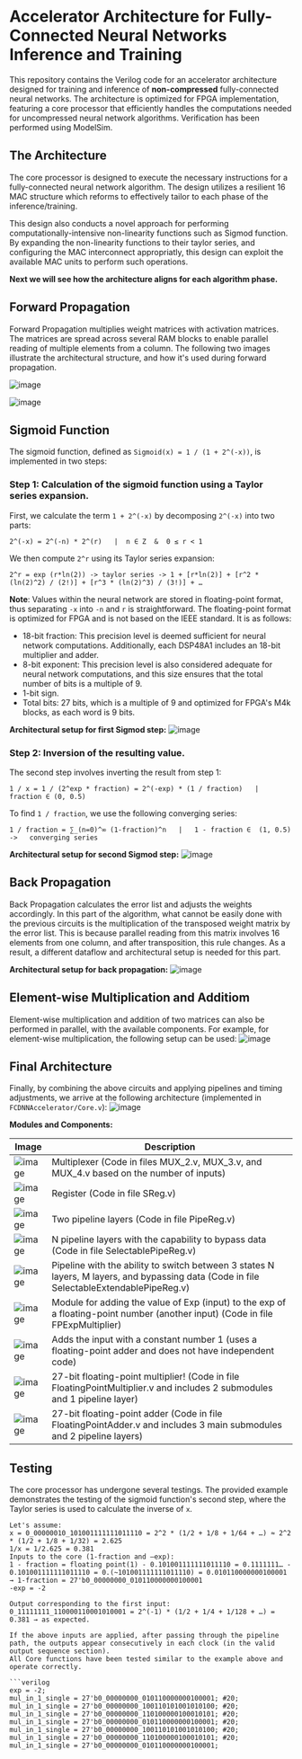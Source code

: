 # Accelerator Architecture for Fully-Connected Neural Networks Inference and Training
This repository contains the Verilog code for an accelerator architecture designed for training and inference of **non-compressed** fully-connected neural networks. The architecture is optimized for FPGA implementation, featuring a core processor that efficiently handles the computations needed for uncompressed neural network algorithms. Verification has been performed using ModelSim.

## The Architecture
The core processor is designed to execute the necessary instructions for a fully-connected neural network algorithm. The design utilizes a resilient 16 MAC structure which reforms to effectively tailor to each phase of the inference/training.

This design also conducts a novel approach for performing computationally-intensive non-linearity functions such as Sigmod function. By expanding the non-linearity functions to their taylor series, and configuring the MAC interconnect appropriatly, this design can exploit the available MAC units to perform such operations.

**Next we will see how the architecture aligns for each algorithm phase.**

## Forward Propagation
Forward Propagation multiplies weight matrices with activation matrices. The matrices are spread across several RAM blocks to enable parallel reading of multiple elements from a column.
The following two images illustrate the architectural structure, and how it's used during forward propagation.

![image](https://github.com/SamanMohseni/FCDNNAccelerator/assets/51726090/84641aeb-b0d2-44e7-b640-02412623a052)

![image](https://github.com/SamanMohseni/FCDNNAccelerator/assets/51726090/a61f3d4c-7466-4608-91c8-1b908b997d29)

## Sigmoid Function
The sigmoid function, defined as `Sigmoid(x) = 1 / (1 + 2^(-x))`, is implemented in two steps:
### Step 1: Calculation of the sigmoid function using a Taylor series expansion.
First, we calculate the term `1 + 2^(-x)` by decomposing `2^(-x)` into two parts:

```
2^(-x) = 2^(-n) * 2^(r)   |  n ∈ Z  &  0 ≤ r < 1
```
We then compute `2^r` using its Taylor series expansion:

```
2^r = exp (r*ln(2)) -> taylor series -> 1 + [r*ln(2)] + [r^2 * (ln(2)^2) / (2!)] + [r^3 * (ln(2)^3) / (3!)] + …
```
**Note**: Values within the neural network are stored in floating-point format, thus separating `-x` into `-n` and `r` is straightforward. The floating-point format is optimized for FPGA and is not based on the IEEE standard. It is as follows:
- 18-bit fraction: This precision level is deemed sufficient for neural network computations. Additionally, each DSP48A1 includes an 18-bit multiplier and adder.
- 8-bit exponent: This precision level is also considered adequate for neural network computations, and this size ensures that the total number of bits is a multiple of 9.
- 1-bit sign.
- Total bits: 27 bits, which is a multiple of 9 and optimized for FPGA's M4k blocks, as each word is 9 bits.

**Architectural setup for first Sigmod step:**
![image](https://github.com/SamanMohseni/FCDNNAccelerator/assets/51726090/2a7cc33c-66cf-4da6-b398-3c11805af77d)


### Step 2: Inversion of the resulting value.
The second step involves inverting the result from step 1:

```
1 / x = 1 / (2^exp * fraction) = 2^(-exp) * (1 / fraction)   |   fraction ∈ (0, 0.5)
```

To find `1 / fraction`, we use the following converging series:

```
1 / fraction = ∑_(n=0)^∞ (1-fraction)^n   |   1 - fraction ∈  (1, 0.5)   ->   converging series
```

**Architectural setup for second Sigmod step:**
![image](https://github.com/SamanMohseni/FCDNNAccelerator/assets/51726090/63cceaf0-bbfb-498b-9cbe-81ec1a704ef7)

## Back Propagation
Back Propagation calculates the error list and adjusts the weights accordingly.
In this part of the algorithm, what cannot be easily done with the previous circuits is the multiplication of the transposed weight matrix by the error list. This is because parallel reading from this matrix involves 16 elements from one column, and after transposition, this rule changes. As a result, a different dataflow and architectural setup is needed for this part.

**Architectural setup for back propagation:**
![image](https://github.com/SamanMohseni/FCDNNAccelerator/assets/51726090/cbb38c35-c0e9-40d5-b5c5-115fc7fda395)

## Element-wise Multiplication and Additiom
Element-wise multiplication and addition of two matrices can also be performed in parallel, with the available components. For example, for element-wise multiplication, the following setup can be used:
![image](https://github.com/SamanMohseni/FCDNNAccelerator/assets/51726090/e5019d5e-feef-4b2f-80ec-f15299118942)


## Final Architecture
Finally, by combining the above circuits and applying pipelines and timing adjustments, we arrive at the following architecture (implemented in `FCDNNAccelerator/Core.v`):
![image](https://github.com/SamanMohseni/FCDNNAccelerator/assets/51726090/2ee1985a-127e-4232-8171-05c48398ff78)

**Modules and Components:**

| Image | Description |
| --- | --- |
| ![image](https://github.com/SamanMohseni/FCDNNAccelerator/assets/51726090/d00b6fcc-42bc-4912-bd3a-73b157b88e46) | Multiplexer (Code in files MUX_2.v, MUX_3.v, and MUX_4.v based on the number of inputs) |
| ![image](https://github.com/SamanMohseni/FCDNNAccelerator/assets/51726090/75a93410-e1d1-403c-8355-bdd327811598) | Register (Code in file SReg.v) |
| ![image](https://github.com/SamanMohseni/FCDNNAccelerator/assets/51726090/ca2c4207-2ee1-4b13-b29f-5f45d4df8ef5) | Two pipeline layers (Code in file PipeReg.v) |
| ![image](https://github.com/SamanMohseni/FCDNNAccelerator/assets/51726090/9b7ad3d6-9439-4600-b9d5-1121932e3c84) | N pipeline layers with the capability to bypass data (Code in file SelectablePipeReg.v) |
| ![image](https://github.com/SamanMohseni/FCDNNAccelerator/assets/51726090/40d3cd76-9aaf-427c-b272-832d422de0d9) | Pipeline with the ability to switch between 3 states N layers, M layers, and bypassing data (Code in file SelectableExtendablePipeReg.v) |
| ![image](https://github.com/SamanMohseni/FCDNNAccelerator/assets/51726090/5de546a4-d8b9-49e1-b18c-af63c3d47efd) | Module for adding the value of Exp (input) to the exp of a floating-point number (another input) (Code in file FPExpMultiplier) |
| ![image](https://github.com/SamanMohseni/FCDNNAccelerator/assets/51726090/6f6b82ff-5d33-4562-a768-d7a8c036f40e) | Adds the input with a constant number 1 (uses a floating-point adder and does not have independent code) |
| ![image](https://github.com/SamanMohseni/FCDNNAccelerator/assets/51726090/e9fd6261-f32d-4822-b84a-7364997f330d) | 27-bit floating-point multiplier! (Code in file FloatingPointMultiplier.v and includes 2 submodules and 1 pipeline layer) |
| ![image](https://github.com/SamanMohseni/FCDNNAccelerator/assets/51726090/7653af7d-d9ea-42e3-b4f1-dc855573dc87) | 27-bit floating-point adder (Code in file FloatingPointAdder.v and includes 3 main submodules and 2 pipeline layers) |

## Testing
The core processor has undergone several testings. The provided example demonstrates the testing of the sigmoid function's second step, where the Taylor series is used to calculate the inverse of `x`.
```
Let's assume:
x = 0_00000010_101001111111011110 = 2^2 * (1/2 + 1/8 + 1/64 + …) ≈ 2^2 * (1/2 + 1/8 + 1/32) = 2.625
1/x = 1/2.625 = 0.381
Inputs to the core (1-fraction and –exp):
1 - fraction = floating point(1) - 0.101001111111011110 = 0.1111111… - 0.101001111111011110 = 0.(~101001111111011110) = 0.010110000000100001 → 1-fraction = 27'b0_00000000_010110000000100001
-exp = -2

Output corresponding to the first input:
0_11111111_110000110001010001 = 2^(-1) * (1/2 + 1/4 + 1/128 + …) = 0.381 → as expected.

If the above inputs are applied, after passing through the pipeline path, the outputs appear consecutively in each clock (in the valid output sequence section).
All Core functions have been tested similar to the example above and operate correctly.

```verilog
exp = -2;
mul_in_1_single = 27'b0_00000000_010110000000100001; #20;
mul_in_1_single = 27'b0_00000000_100110101001010100; #20;
mul_in_1_single = 27'b0_00000000_110100000100010101; #20;
mul_in_1_single = 27'b0_00000000_010110000000100001; #20;
mul_in_1_single = 27'b0_00000000_100110101001010100; #20;
mul_in_1_single = 27'b0_00000000_110100000100010101; #20;
mul_in_1_single = 27'b0_00000000_010110000000100001;
```
```
